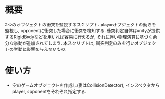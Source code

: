 # 概要

2つのオブジェクトの衝突を監視するスクリプト.
playerオブジェクトの動きを監視し, opponentに衝突した場合に衝突を検知する. 衝突判定自体はunityが提供するRigidBodyなどを用いれば容易に行えるが, それに伴い物理演算に基づく余分な挙動が追加されてしまう. 本スクリプトは, 衝突判定のみを行いオブジェクトの挙動に影響を与えないもの.

# 使い方
- 空のゲームオブジェクトを作成し(例はCollisionDetector), インスペクタからplayer, opponentをそれぞれ指定する.
